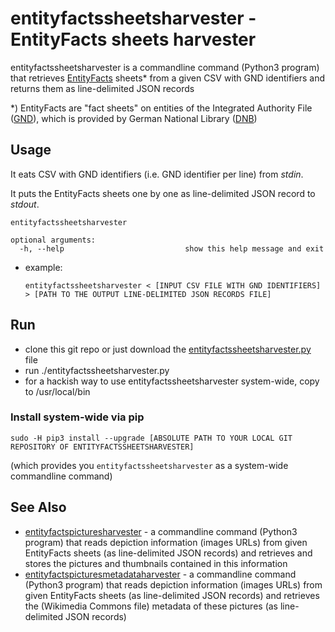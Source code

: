 # entityfactssheetsharvester - EntityFacts sheets harvester

entityfactssheetsharvester is a commandline command (Python3 program) that retrieves [EntityFacts](https://www.dnb.de/EN/Professionell/Metadatendienste/Datenbezug/Entity-Facts/entity-facts_node.html) sheets* from a given CSV with GND identifiers and returns them as line-delimited JSON records

*) EntityFacts are "fact sheets" on entities of the Integrated Authority File ([GND](https://www.dnb.de/EN/Professionell/Standardisierung/GND/gnd_node.html)), which is provided by German National Library ([DNB](https://www.dnb.de/EN/Home/home_node.html))

## Usage

It eats CSV with GND identifiers (i.e. GND identifier per line) from *stdin*.

It puts the EntityFacts sheets one by one as line-delimited JSON record to *stdout*.

```
entityfactssheetsharvester

optional arguments:
  -h, --help                           show this help message and exit
```

* example:
    ```
    entityfactssheetsharvester < [INPUT CSV FILE WITH GND IDENTIFIERS] > [PATH TO THE OUTPUT LINE-DELIMITED JSON RECORDS FILE]
    ```
## Run

* clone this git repo or just download the [entityfactssheetsharvester.py](entityfactssheetsharvester/entityfactssheetsharvester.py) file
* run ./entityfactssheetsharvester.py
* for a hackish way to use entityfactssheetsharvester system-wide, copy to /usr/local/bin

### Install system-wide via pip

```
sudo -H pip3 install --upgrade [ABSOLUTE PATH TO YOUR LOCAL GIT REPOSITORY OF ENTITYFACTSSHEETSHARVESTER]
```
(which provides you ```entityfactssheetsharvester``` as a system-wide commandline command)

## See Also

* [entityfactspicturesharvester](https://github.com/slub/entityfactspicturesharvester) - a commandline command (Python3 program) that reads depiction information (images URLs) from given EntityFacts sheets (as line-delimited JSON records) and retrieves and stores the pictures and thumbnails contained in this information
* [entityfactspicturesmetadataharvester](https://github.com/slub/entityfactspicturesmetadataharvester) - a commandline command (Python3 program) that reads depiction information (images URLs) from given EntityFacts sheets (as line-delimited JSON records) and retrieves the (Wikimedia Commons file) metadata of these pictures (as line-delimited JSON records)
